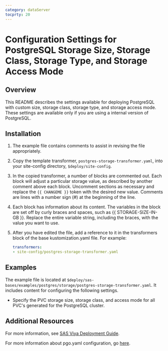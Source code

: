 ```yaml
---
category: dataServer
tocprty: 20
---
```


# Configuration Settings for PostgreSQL Storage Size, Storage Class, Storage Type, and Storage Access Mode

## Overview

This README describes the settings available for deploying PostgreSQL with
custom size, storage class, storage type, and storage access mode. These
settings are available only if you are using a internal version of PostgreSQL.

## Installation

1. The example file contains comments to assist in revising the file
   appropriately.

2. Copy the template transformer,
   `postgres-storage-transformer.yaml`, into your
   site-config directory, `$deploy/site-config`.

3. In the copied transformer, a number of blocks are commented out. Each block
   will adjust a particular storage value, as described by another
   comment above each block. Uncomment sections as necessary and replace the
   `{{ CHANGEME }}` token with the desired new value. Comments are lines with a
   number sign (#) at the beginning of the line.

4. Each block has information about its content. The variables in the block are
   set off by curly braces and spaces, such as {{ STORAGE-SIZE-IN-GB }}.
   Replace the entire variable string, including the braces, with the value
   you want to use.

5. After you have edited the file, add a reference to it in the transformers
   block of the base kustomization.yaml file. For example:

   ```yaml
   transformers:
   - site-config/postgres-storage-transformer.yaml
   ```

## Examples

The example file is located at
`$deploy/sas-bases/examples/postgres/storage/postgres-storage-transformer.yaml`.
It includes content for configuring the following settings.

* Specify the PVC storage size, storage class, and access mode for all PVC's
  generated for the PostgreSQL cluster.

## Additional Resources

For more information, see
[SAS Viya Deployment Guide](http://documentation.sas.com/?cdcId=itopscdc&cdcVersion=default&docsetId=dplyml0phy0dkr&docsetTarget=titlepage.htm&locale=en).

For more information about pgo.yaml configuration, go
[here](https://access.crunchydata.com/documentation/postgres-operator/latest/configuration/pgo-yaml-configuration/).
